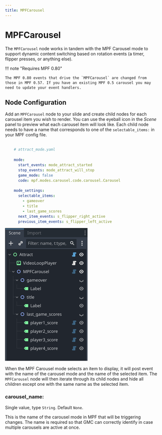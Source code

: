 ```yaml
---
title: MPFCarousel
---
```


# MPFCarousel

The `MPFCarousel` node works in tandem with the MPF Carousel mode to support dynamic content switching based on rotation events (a timer, flipper presses, or anything else).

!!! note "Requires MPF 0.80"

    The MPF 0.80 events that drive the `MPFCarousel` are changed from those in MPF 0.57. If you have an existing MPF 0.5 carousel you may need to update your event handlers.

## Node Configuration

Add an `MPFCarousel` node to your slide and create child nodes for each carousel item you wish to render. You can use the eyeball icon in the *Scene* panel to preview what each carousel item will look like. Each child node needs to have a name that corresponds to one of the `selectable_items:` in your MPF config file.

``` yaml

    # attract_mode.yaml

    mode:
      start_events: mode_attract_started
      stop_events: mode_attract_will_stop
      game_mode: false
      code: mpf.modes.carousel.code.carousel.Carousel

    mode_settings:
      selectable_items:
        - gameover
        - title
        - last_game_scores
      next_item_events: s_flipper_right_active
      previous_item_events: s_flipper_left_active
```

![image](../images/carousel_children.png)

When the MPF Carousel mode selects an item to display, it will post event with the name of the carousel mode and the name of the selected item. The `MPFCarousel` node will then iterate through its child nodes and hide all children except one with the same name as the selected item.

### carousel_name:

Single value, type `String`. Default `None`.

This is the name of the carousel mode in MPF that will be triggering changes. The name is required so that GMC can correctly identify in case multiple carousels are active at once.